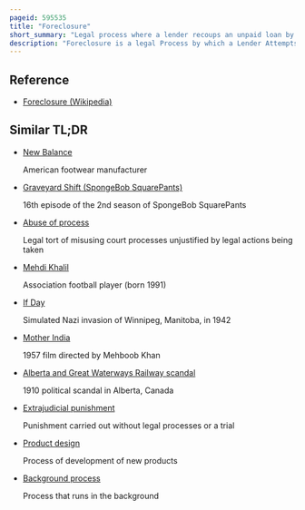 ```yaml
---
pageid: 595535
title: "Foreclosure"
short_summary: "Legal process where a lender recoups an unpaid loan by forcing the borrower to sell the collateral"
description: "Foreclosure is a legal Process by which a Lender Attempts to recover the Balance of a Loan from a Borrower who has stopped making Payments to the Lender through forcing the Sale of the Asset used as the Collateral for the Loan."
---
```


## Reference

- [Foreclosure (Wikipedia)](https://en.wikipedia.org/?curid=595535)

## Similar TL;DR

- [New Balance](/tldr/en/new-balance)

  American footwear manufacturer

- [Graveyard Shift (SpongeBob SquarePants)](/tldr/en/graveyard-shift-spongebob-squarepants)

  16th episode of the 2nd season of SpongeBob SquarePants

- [Abuse of process](/tldr/en/abuse-of-process)

  Legal tort of misusing court processes unjustified by legal actions being taken

- [Mehdi Khalil](/tldr/en/mehdi-khalil)

  Association football player (born 1991)

- [If Day](/tldr/en/if-day)

  Simulated Nazi invasion of Winnipeg, Manitoba, in 1942

- [Mother India](/tldr/en/mother-india)

  1957 film directed by Mehboob Khan

- [Alberta and Great Waterways Railway scandal](/tldr/en/alberta-and-great-waterways-railway-scandal)

  1910 political scandal in Alberta, Canada

- [Extrajudicial punishment](/tldr/en/extrajudicial-punishment)

  Punishment carried out without legal processes or a trial

- [Product design](/tldr/en/product-design)

  Process of development of new products

- [Background process](/tldr/en/background-process)

  Process that runs in the background
